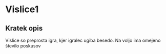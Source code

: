 # Vislice1

## Kratek opis

Vislice  so preprosta igra, kjer igralec ugiba besedo.
Na voljo ima omejeno število poskusov
